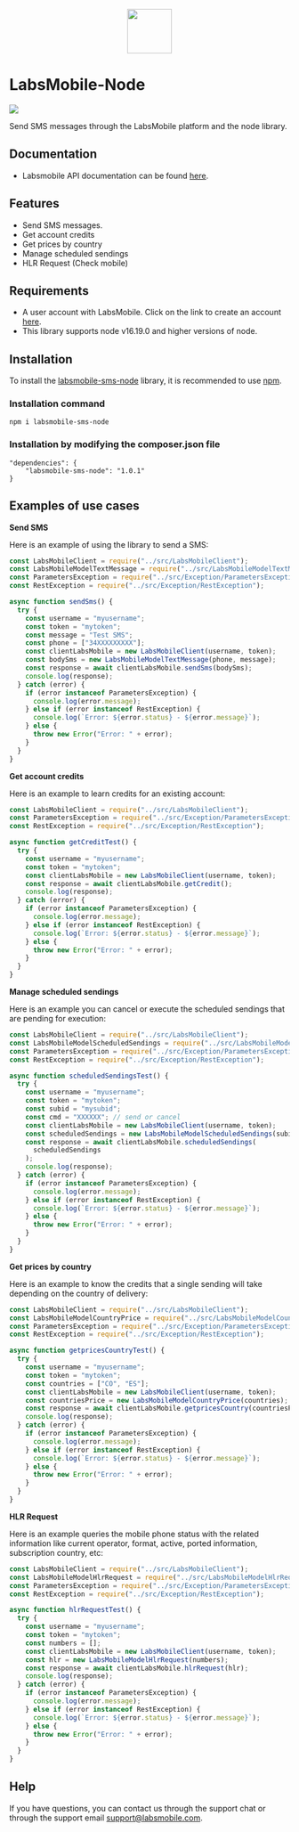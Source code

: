<p align="center">
  <img src="https://avatars.githubusercontent.com/u/152215067?s=200&v=4" height="80">
</p>

# LabsMobile-Node

![](https://img.shields.io/badge/version-1.0.1-blue.svg)

Send SMS messages through the LabsMobile platform and the node library.

## Documentation

- Labsmobile API documentation can be found [here][apidocs].

## Features

- Send SMS messages.
- Get account credits
- Get prices by country
- Manage scheduled sendings
- HLR Request (Check mobile)

## Requirements

- A user account with LabsMobile. Click on the link to create an account [here][signUp].
- This library supports node v16.19.0 and higher versions of node.

## Installation

To install the [labsmobile-sms-node][packages] library, it is recommended to use [npm][getnpm].

### Installation command

```
npm i labsmobile-sms-node
```

### Installation by modifying the composer.json file

```
"dependencies": {
	"labsmobile-sms-node": "1.0.1"
}
```

## Examples of use cases

**Send SMS**

Here is an example of using the library to send a SMS:

```javascript
const LabsMobileClient = require("../src/LabsMobileClient");
const LabsMobileModelTextMessage = require("../src/LabsMobileModelTextMessage");
const ParametersException = require("../src/Exception/ParametersException");
const RestException = require("../src/Exception/RestException");

async function sendSms() {
  try {
    const username = "myusername";
    const token = "mytoken";
    const message = "Test SMS";
    const phone = ["34XXXXXXXXX"];
    const clientLabsMobile = new LabsMobileClient(username, token);
    const bodySms = new LabsMobileModelTextMessage(phone, message);
    const response = await clientLabsMobile.sendSms(bodySms);
    console.log(response);
  } catch (error) {
    if (error instanceof ParametersException) {
      console.log(error.message);
    } else if (error instanceof RestException) {
      console.log(`Error: ${error.status} - ${error.message}`);
    } else {
      throw new Error("Error: " + error);
    }
  }
}
```

**Get account credits**

Here is an example to learn credits for an existing account:

```javascript
const LabsMobileClient = require("../src/LabsMobileClient");
const ParametersException = require("../src/Exception/ParametersException");
const RestException = require("../src/Exception/RestException");

async function getCreditTest() {
  try {
    const username = "myusername";
    const token = "mytoken";
    const clientLabsMobile = new LabsMobileClient(username, token);
    const response = await clientLabsMobile.getCredit();
    console.log(response);
  } catch (error) {
    if (error instanceof ParametersException) {
      console.log(error.message);
    } else if (error instanceof RestException) {
      console.log(`Error: ${error.status} - ${error.message}`);
    } else {
      throw new Error("Error: " + error);
    }
  }
}
```

**Manage scheduled sendings**

Here is an example you can cancel or execute the scheduled sendings that are pending for execution:

```javascript
const LabsMobileClient = require("../src/LabsMobileClient");
const LabsMobileModelScheduledSendings = require("../src/LabsMobileModelScheduledSendings");
const ParametersException = require("../src/Exception/ParametersException");
const RestException = require("../src/Exception/RestException");

async function scheduledSendingsTest() {
  try {
    const username = "myusername";
    const token = "mytoken";
    const subid = "mysubid";
    const cmd = "XXXXXX"; // send or cancel
    const clientLabsMobile = new LabsMobileClient(username, token);
    const scheduledSendings = new LabsMobileModelScheduledSendings(subid, cmd);
    const response = await clientLabsMobile.scheduledSendings(
      scheduledSendings
    );
    console.log(response);
  } catch (error) {
    if (error instanceof ParametersException) {
      console.log(error.message);
    } else if (error instanceof RestException) {
      console.log(`Error: ${error.status} - ${error.message}`);
    } else {
      throw new Error("Error: " + error);
    }
  }
}
```

**Get prices by country**

Here is an example to know the credits that a single sending will take depending on the country of delivery:

```javascript
const LabsMobileClient = require("../src/LabsMobileClient");
const LabsMobileModelCountryPrice = require("../src/LabsMobileModelCountryPrice");
const ParametersException = require("../src/Exception/ParametersException");
const RestException = require("../src/Exception/RestException");

async function getpricesCountryTest() {
  try {
    const username = "myusername";
    const token = "mytoken";
    const countries = ["CO", "ES"];
    const clientLabsMobile = new LabsMobileClient(username, token);
    const countriesPrice = new LabsMobileModelCountryPrice(countries);
    const response = await clientLabsMobile.getpricesCountry(countriesPrice);
    console.log(response);
  } catch (error) {
    if (error instanceof ParametersException) {
      console.log(error.message);
    } else if (error instanceof RestException) {
      console.log(`Error: ${error.status} - ${error.message}`);
    } else {
      throw new Error("Error: " + error);
    }
  }
}
```

**HLR Request**

Here is an example queries the mobile phone status with the related information like current operator, format, active, ported information, subscription country, etc:

```javascript
const LabsMobileClient = require("../src/LabsMobileClient");
const LabsMobileModelHlrRequest = require("../src/LabsMobileModelHlrRequest");
const ParametersException = require("../src/Exception/ParametersException");
const RestException = require("../src/Exception/RestException");

async function hlrRequestTest() {
  try {
    const username = "myusername";
    const token = "mytoken";
    const numbers = [];
    const clientLabsMobile = new LabsMobileClient(username, token);
    const hlr = new LabsMobileModelHlrRequest(numbers);
    const response = await clientLabsMobile.hlrRequest(hlr);
    console.log(response);
  } catch (error) {
    if (error instanceof ParametersException) {
      console.log(error.message);
    } else if (error instanceof RestException) {
      console.log(`Error: ${error.status} - ${error.message}`);
    } else {
      throw new Error("Error: " + error);
    }
  }
}
```

## Help

If you have questions, you can contact us through the support chat or through the support email support@labsmobile.com.

[apidocs]: https://apidocs.labsmobile.com/
[signUp]: https://www.labsmobile.com/en/signup
[packages]: https://www.npmjs.com/package/labsmobile-sms-node
[getnpm]: https://docs.npmjs.com/downloading-and-installing-node-js-and-npm
